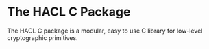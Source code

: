 # The HACL C Package

The HACL C package is a modular, easy to use C library for low-level
cryptographic primitives.
